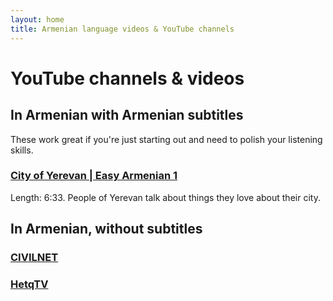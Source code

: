 ```yaml
---
layout: home
title: Armenian language videos & YouTube channels
---
```


<h1> YouTube channels & videos</h1>

<h2> In Armenian with Armenian subtitles</h2>
These work great if you're just starting out and need to polish your listening skills.

<h3><a href="https://www.youtube.com/watch?v=UCC0QZKKPow" target="_blank">City of Yerevan | Easy Armenian 1</a></h3>
Length: 6:33. People of Yerevan talk about things they love about their city.
  
<h2>In Armenian, without subtitles</h2>

<h3><a href="https://www.youtube.com/c/CivilNetTV/videos" target="_blank">CIVILNET</a></h3>
  
<h3><a href="https://www.youtube.com/user/HetqTV/videos" target="_blank">HetqTV</a></h3>

